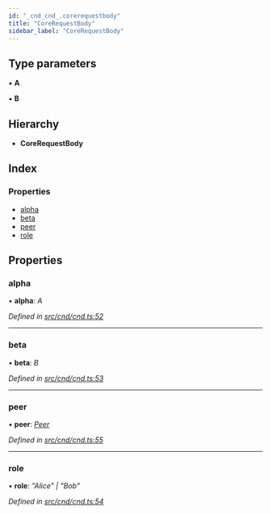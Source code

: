 ```yaml
---
id: "_cnd_cnd_.corerequestbody"
title: "CoreRequestBody"
sidebar_label: "CoreRequestBody"
---
```


## Type parameters

▪ **A**

▪ **B**

## Hierarchy

* **CoreRequestBody**

## Index

### Properties

* [alpha](_cnd_cnd_.corerequestbody.md#alpha)
* [beta](_cnd_cnd_.corerequestbody.md#beta)
* [peer](_cnd_cnd_.corerequestbody.md#peer)
* [role](_cnd_cnd_.corerequestbody.md#role)

## Properties

###  alpha

• **alpha**: *A*

*Defined in [src/cnd/cnd.ts:52](https://github.com/comit-network/comit-js-sdk/blob/ee6360f/src/cnd/cnd.ts#L52)*

___

###  beta

• **beta**: *B*

*Defined in [src/cnd/cnd.ts:53](https://github.com/comit-network/comit-js-sdk/blob/ee6360f/src/cnd/cnd.ts#L53)*

___

###  peer

• **peer**: *[Peer](_cnd_cnd_.peer.md)*

*Defined in [src/cnd/cnd.ts:55](https://github.com/comit-network/comit-js-sdk/blob/ee6360f/src/cnd/cnd.ts#L55)*

___

###  role

• **role**: *"Alice" | "Bob"*

*Defined in [src/cnd/cnd.ts:54](https://github.com/comit-network/comit-js-sdk/blob/ee6360f/src/cnd/cnd.ts#L54)*
